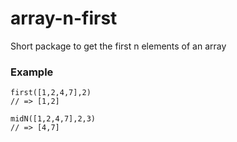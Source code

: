 # array-n-first

Short package to get the first n elements of an array

### Example

```
first([1,2,4,7],2)
// => [1,2]

midN([1,2,4,7],2,3)
// => [4,7]
```
